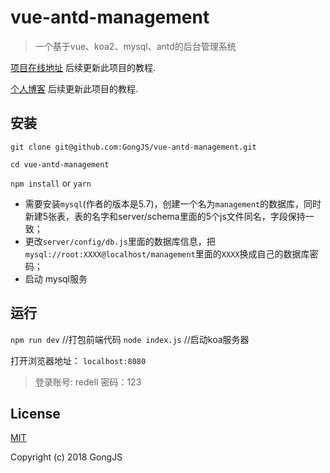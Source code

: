 # vue-antd-management

> 一个基于vue、koa2、mysql、antd的后台管理系统

[项目在线地址](http://132.232.73.32:3000/#/home/) 后续更新此项目的教程.

[个人博客](https://gongjs.github.io/) 后续更新此项目的教程.

## 安装

`git clone git@github.com:GongJS/vue-antd-management.git`

`cd vue-antd-management`

`npm install` or `yarn`

- 需要安装`mysql`(作者的版本是5.7)，创建一个名为`management`的数据库，同时新建5张表，表的名字和server/schema里面的5个js文件同名，字段保持一致；
- 更改`server/config/db.js`里面的数据库信息，把`mysql://root:XXXX@localhost/management`里面的`XXXX`换成自己的数据库密码；
- 启动 mysql服务

## 运行

`npm run dev`     //打包前端代码
`node index.js`   //启动koa服务器

打开浏览器地址： `localhost:8080`

> 登录账号: redell  密码：123

## License

[MIT](http://opensource.org/licenses/MIT)

Copyright (c) 2018 GongJS

